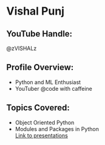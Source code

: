 # Vishal Punj
## YouTube Handle:
@zVISHALz
</br>

## Profile Overview:

- Python and ML Enthusiast
- YouTuber @code with caffeine

## Topics Covered:

- Object Oriented Python
- Modules and Packages in Python
</br> [Link to presentations](https://drive.google.com/open?id=14mrY_jpFbjw4ag9qYijZEOAGwKJ2QVtp)

